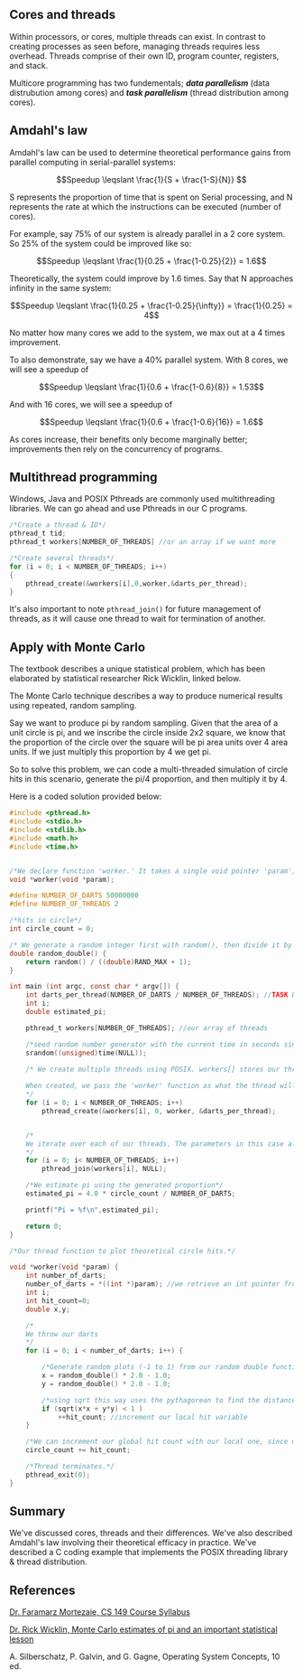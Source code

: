 ## Cores and threads

Within processors, or cores, multiple threads can exist. In contrast to creating processes as seen before, managing threads requires less overhead. Threads comprise of their own ID, program counter, registers, and stack. 

Multicore programming has two fundementals; ***data parallelism*** (data distrubution among cores) and ***task parallelism*** (thread distribution among cores).

## Amdahl's law

Amdahl's law can be used to determine theoretical performance gains from parallel computing in serial-parallel systems:

$$Speedup \leqslant \frac{1}{S + \frac{1-S}{N}} $$

S represents the proportion of time that is spent on Serial processing, and N represents the rate at which the instructions can be executed (number of cores).

For example, say 75% of our system is already parallel in a 2 core system. So 25% of the system could be improved like so: 

$$Speedup \leqslant \frac{1}{0.25 + \frac{1-0.25}{2}} = 1.6$$

Theoretically, the system could improve by 1.6 times. Say that N approaches infinity in the same system:

$$Speedup \leqslant \frac{1}{0.25 + \frac{1-0.25}{\infty}} = \frac{1}{0.25} = 4$$

No matter how many cores we add to the system, we max out at a 4 times improvement.

To also demonstrate, say we have a 40% parallel system. With 8 cores, we will see a speedup of 

$$Speedup \leqslant \frac{1}{0.6 + \frac{1-0.6}{8}} = 1.53$$

And with 16 cores, we will see a speedup of

$$Speedup \leqslant \frac{1}{0.6 + \frac{1-0.6}{16}} = 1.6$$

As cores increase, their benefits only become marginally better; improvements then rely on the concurrency of programs.

## Multithread programming

Windows, Java and POSIX Pthreads are commonly used multithreading libraries. We can go ahead and use Pthreads in our C programs.

```C
/*Create a thread & ID*/
pthread_t tid;
pthread_t workers[NUMBER_OF_THREADS] //or an array if we want more

/*Create several threads*/
for (i = 0; i < NUMBER_OF_THREADS; i++)
{
    pthread_create(&workers[i],0,worker,&darts_per_thread);
}
```

It's also important to note ```pthread_join()``` for future management of threads, as it will cause one thread to wait for termination of another.

## Apply with Monte Carlo

The textbook describes a unique statistical problem, which has been elaborated by statistical researcher Rick Wicklin, linked below.

The Monte Carlo technique describes a way to produce numerical results using repeated, random sampling. 

Say we want to produce pi by random sampling. Given that the area of a unit circle is pi, and we inscribe the circle inside 2x2 square, we know that the proportion of the circle over the square will be pi area units over 4 area units. If we just multiply this proportion by 4 we get pi. 

So to solve this problem, we can code a multi-threaded simulation of circle hits in this scenario, generate the pi/4 proportion, and then multiply it by 4.

Here is a coded solution provided below:

```C
#include <pthread.h>
#include <stdio.h>
#include <stdlib.h>
#include <math.h>
#include <time.h>


/*We declare function 'worker.' It takes a single void pointer 'param', and returns a 'void *' pointer, & not returning a value when called. It's used when we want to process varying data from the different threads.*/
void *worker(void *param); 

#define NUMBER_OF_DARTS 50000000
#define NUMBER_OF_THREADS 2

/*hits in circle*/
int circle_count = 0;

/* We generate a random integer first with random(), then divide it by the maximum double to produce a random double proportion, between -1 & 1. */
double random_double() {
    return random() / ((double)RAND_MAX + 1); 
}

int main (int argc, const char * argv[]) {
    int darts_per_thread(NUMBER_OF_DARTS / NUMBER_OF_THREADS); //TASK DISTRIBUTION
    int i;
    double estimated_pi;

    pthread_t workers[NUMBER_OF_THREADS]; //our array of threads

    /*seed random number generator with the current time in seconds since 1970.*/
    srandom((unsigned)time(NULL));

    /* We create multiple threads using POSIX. workers[] stores our thread ID and sets default attributes.
    
    When created, we pass the 'worker' function as what the thread will execute. The &darts_per_second is the provided parameter for the function.
    */
    for (i = 0; i < NUMBER_OF_THREADS; i++)
        pthread_create(&workers[i], 0, worker, &darts_per_thread);


    /*
    We iterate over each of our threads. The parameters in this case allow us to wait for the specified thread to finish executing. This way, the program won't continue until all the threads have finished their responsibilities. 
    */
    for (i = 0; i< NUMBER_OF_THREADS; i++)
        pthread_join(workers[i], NULL);

    /*We estimate pi using the generated proportion*/
    estimated_pi = 4.0 * circle_count / NUMBER_OF_DARTS;

    printf("Pi = %f\n",estimated_pi);

    return 0;
}

/*Our thread function to plot theoretical circle hits.*/

void *worker(void *param) {
    int number_of_darts;
    number_of_darts = *((int *)param); //we retrieve an int pointer from what is given in the parameters
    int i;
    int hit_count=0;
    double x,y;

    /*
    We throw our darts
    */
    for (i = 0; i < number_of_darts; i++) {

        /*Generate random plots (-1 to 1) from our random double function*/
        x = random_double() * 2.0 - 1.0;
        y = random_double() * 2.0 - 1.0;

        /*using sqrt this way uses the pythagorean to find the distance at which x and y strays from the origin. If it is less than 1, it is less than the radius of the unit circle and we've made a 'hit.' */
        if (sqrt(x*x + y*y) < 1 )
            ++hit_count; //increment our local hit variable
    }

    /*We can increment our global hit count with our local one, since our global variable is shared memory between the threads.*/
    circle_count += hit_count; 

    /*Thread terminates.*/
    pthread_exit(0);
}

```

## Summary

We've discussed cores, threads and their differences. We've also described Amdahl's law involving their theoretical efficacy in practice. We've described a C coding example that implements the POSIX threading library & thread distribution. 

## References

[Dr. Faramarz Mortezaie, CS 149 Course Syllabus](https://www.sjsu.edu/cs/docs/pdfs/CS149-Section-02-Spring%202022.pdf)

[Dr. Rick Wicklin, Monte Carlo estimates of pi and an important statistical lesson](https://blogs.sas.com/content/iml/2016/03/14/monte-carlo-estimates-of-pi.html#:~:text=To%20compute%20Monte%20Carlo%20estimates,the%20curve%20is%20%CF%80%20%2F%204.)

A. Silberschatz, P. Galvin, and G. Gagne, Operating System Concepts, 10 ed.